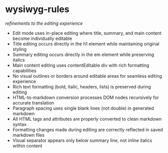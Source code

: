 # wysiwyg-rules
*refinements to the editing experience*

- Edit mode uses in-place editing where title, summary, and main content become individually editable
- Title editing occurs directly in the h1 element while maintaining original styling
- Summary editing occurs directly in the em element while preserving italics
- Main content editing uses contentEditable div with rich formatting capabilities
- No visual outlines or borders around editable areas for seamless editing experience
- Rich text formatting (bold, italic, headers, lists) is preserved during editing
- HTML-to-markdown conversion processes DOM nodes recursively for accurate translation
- Paragraph spacing uses single blank lines (not double) in generated markdown
- All HTML tags and attributes are properly converted to clean markdown syntax
- Formatting changes made during editing are correctly reflected in saved markdown files
- Visual separator appears only below summary line, not inline italics within content